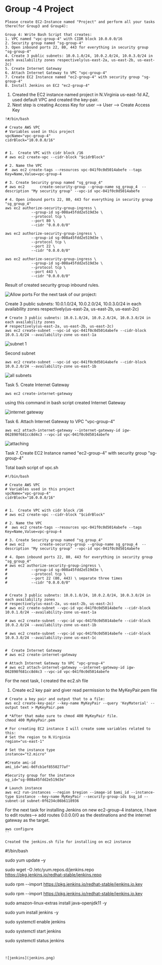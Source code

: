 # Group -4 Project

```
Please create EC2-Instance named "Project" and perform all your tasks there(for Group3 and Group4):

Group 4: Write Bash Script that creates:
1. VPC named "vpc-group-4" with CIDR block 10.0.0.0/16
2. Security group named "sg-group-4"
3. Open inbound ports 22, 80, 443 for everything in security group "sg-group-4"
4. Create 3 public subnets: 10.0.1.0/24, 10.0.2.0/24, 10.0.3.0/24 in each availability zones respectively(us-east-2a, us-east-2b, us-east-2c) 
5. Create Internet Gateway
6. Attach Internet Gateway to VPC "vpc-group-4"
7. Create EC2 Instance named "ec2-group-4" with security group "sg-group-4"
8. Install Jenkins on EC2 "ec2-group-4"
```

1) Created the EC2 instance named project in N.Virginia us-east-1d AZ, used default VPC and created the key-pair.
2) Next step is creating Access Key for user --> User --> Create Access Key

```
!#/bin/bash 

# Create AWS VPC
# Variables used in this project
vpcName="vpc-group-4"
cidrBlock="10.0.0.0/16"


# 1.  Create VPC with cidr block /16
# aws ec2 create-vpc --cidr-block "$cidrBlock" 

# 2. Name the VPC
#  aws ec2 create-tags --resources vpc-041f0c0d5014abefe --tags Key=Name,Value=vpc-group-4

# 3. Create Security group named "sg_group_4"
# aws ec2       create-security-group --group-name sg_group_4  --description "My security group" --vpc-id vpc-041f0c0d5014abefe

# 4. Open inbound ports 22, 80, 443 for everything in security group "sg_group_4"
aws ec2 authorize-security-group-ingress \
            --group-id sg-008a45fdd2e519d3e \
            --protocol tcp \
            --port 80 \
            --cidr "0.0.0.0/0"

aws ec2 authorize-security-group-ingress \
            --group-id sg-008a45fdd2e519d3e \
            --protocol tcp \
            --port 22 \
            --cidr "0.0.0.0/0"

aws ec2 authorize-security-group-ingress \
            --group-id sg-008a45fdd2e519d3e \
            --protocol tcp \
            --port 443 \
            --cidr "0.0.0.0/0"

```

Result of created security group inbound rules.

![Allow ports](1.png)
For the next task of our project:

Create 3 public subnets: 10.0.1.0/24, 10.0.2.0/24, 10.0.3.0/24 in each availability zones respectively(us-east-2a, us-east-2b, us-east-2c)

```
# Create 3 public subnets: 10.0.1.0/24, 10.0.2.0/24, 10.0.3.0/24 in each availability zones 
# respectively(us-east-2a, us-east-2b, us-east-2c)
aws ec2 create-subnet --vpc-id vpc-041f0c0d5014abefe --cidr-block 10.0.1.0/24 --availability-zone us-east-1a
```

![subnet 1](subnet1.png)

Second subnet

```
aws ec2 create-subnet --vpc-id vpc-041f0c0d5014abefe --cidr-block 10.0.2.0/24 --availability-zone us-east-1b
```

![all subnets](allsubnets.png)

 Task 5. Create Internet Gateway

 ```
 aws ec2 create-internet-gateway
 ```

using this command in bash script created Internet Gateway

![internet gateway](ig.png)

Task 6. Attach Internet Gateway to VPC "vpc-group-4"

```
aws ec2 attach-internet-gateway --internet-gateway-id igw-062898f681cc8d4c3 --vpc-id vpc-041f0c0d5014abefe
```

![attaching](attach.png)

Task 7. Create EC2 Instance named "ec2-group-4" with security group "sg-group-4"

Total bash script of vpc.sh

```
#!/bin/bash

# Create AWS VPC
# Variables used in this project
vpcName="vpc-group-4"
cidrBlock="10.0.0.0/16"


# 1.  Create VPC with cidr block /16
# aws ec2 create-vpc --cidr-block "$cidrBlock" 

# 2. Name the VPC
#  aws ec2 create-tags --resources vpc-041f0c0d5014abefe --tags Key=Name,Value=vpc-group-4

# 3. Create Security group named "sg_group_4"
# aws ec2       create-security-group --group-name sg_group_4  --description "My security group" --vpc-id vpc-041f0c0d5014abefe

# 4. Open inbound ports 22, 80, 443 for everything in security group "sg_group_4"
# aws ec2 authorize-security-group-ingress \
#           --group-id sg-008a45fdd2e519d3e \
#           --protocol tcp \
#           --port 22 (80, 443) \ separate three times
#           --cidr "0.0.0.0/0"


# Create 3 public subnets: 10.0.1.0/24, 10.0.2.0/24, 10.0.3.0/24 in each availability zones 
# respectively(us-east-2a, us-east-2b, us-east-2c)
# aws ec2 create-subnet --vpc-id vpc-041f0c0d5014abefe --cidr-block 10.0.1.0/24 --availability-zone us-east-1a

# aws ec2 create-subnet --vpc-id vpc-041f0c0d5014abefe --cidr-block 10.0.2.0/24 --availability-zone us-east-1b

# aws ec2 create-subnet --vpc-id vpc-041f0c0d5014abefe --cidr-block 10.0.3.0/24 --availability-zone us-east-1c


#  Create Internet Gateway
# aws ec2 create-internet-gateway

# Attach Internet Gateway to VPC "vpc-group-4"
# aws ec2 attach-internet-gateway --internet-gateway-id igw-062898f681cc8d4c3 --vpc-id vpc-041f0c0d5014abefe

```

For the next task, I created the ec2.sh file

1. Create ec2 key pair and giver read permission to the MyKeyPair.pem file

```
# Create a key pair and output that to a file:
aws ec2 create-key-pair --key-name MyKeyPair --query 'KeyMaterial' --output text > MyKeyPair.pem

# *After that make sure to chmod 400 MyKeyPair file.
chmod 400 MyKeyPair.pem

```

```
# For creating EC2 instance I will create some variables related to this:
# Set the region to N.Virginia
region="us-east-1"

# Set the instance type
instance="t2.micro"

#Create ami-id
ami_id="ami-0dfcb1ef8550277af"

#Security group for the instance
sg_id="sg-008a45fdd2e519d3e"

# Launch instance
aws ec2 run-instances --region $region --image-id $ami_id --instance-type $instance --key-name MyKeyPair --security-group-ids $sg_id --subnet-id subnet-0f6234c86b6118936
```

For the next task for installing Jenkins on new ec2-group-4 instance, I have to edit routes--> add routes 0.0.0.0/0 as the destinations and the internet gateway as the target.

```
aws configure
``

Created the jenkins.sh file for installing on ec2 instance

```
#!/bin/bash

sudo yum update –y

sudo wget -O /etc/yum.repos.d/jenkins.repo \
    https://pkg.jenkins.io/redhat-stable/jenkins.repo

sudo rpm --import https://pkg.jenkins.io/redhat-stable/jenkins.io.key

sudo rpm --import https://pkg.jenkins.io/redhat-stable/jenkins.io.key

sudo amazon-linux-extras install java-openjdk11 -y

sudo yum install jenkins -y

sudo systemctl enable jenkins

sudo systemctl start jenkins

sudo systemctl status jenkins

```


![jenkins](jenkins.png)
